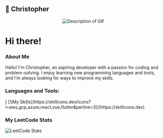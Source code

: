 ## 🎢 Christopher
<div align="center">
        <img src="https://i.giphy.com/media/v1.Y2lkPTc5MGI3NjExZXY1dno5aWEwc3Ztd3gxdDdodHRzMmhwMnpyODRlcTRoM2w2aGdiMyZlcD12MV9pbnRlcm5hbF9naWZfYnlfaWQmY3Q9Zw/QVgwPD98gFG9HLn1no/giphy.gif" alt="Description of GIF" />
    </div>
<body>
    <h1>Hi there!</h1>
    <div class="bio">
        <h3>About Me</h3>
        <p>
            Hello! I'm Christopher, an aspiring developer with a passion for coding and problem-solving. 
            I enjoy learning new programming languages and tools, and I'm always looking for ways to improve my skills.
        </p>
        <h3>Languages and Tools:</h3>
        [<a>
                [![My Skills](https://skillicons.dev/icons?i=aws,gcp,azure,react,vue,flutter&perline=3)](https://skillicons.dev)
        </a>
    </div>
<div class="leet-stats">
        <h3>My LeetCode Stats</h3>
        <img src="https://leetcard.jacoblin.cool/metopher?border=0&radius=20" alt="LeetCode Stats"/>
    </div>
</body>

